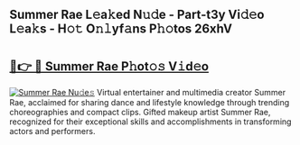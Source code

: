 ## Summer Rae L𝚎a𝚔ed N𝚞𝚍e - Part-t3y Vi𝚍𝚎o L𝚎a𝚔s - H𝚘𝚝 O𝚗𝚕yf𝚊ns P𝚑𝚘tos 26xhV

# <h2><a href="http://kfdca0.oniu.top/?m=Summer+Rae">🔗👉 🔴 Summer Rae P𝚑ot𝚘𝚜 V𝚒d𝚎o</a></h2>

[![Summer Rae Nu𝚍e𝚜](https://i.imgur.com/0qMVB7G.gif)](http://kfdca0.oniu.top/?m=Summer+Rae)
Virtual entertainer and multimedia creator Summer Rae, acclaimed for sharing dance and lifestyle knowledge through trending choreographies and compact clips. Gifted makeup artist Summer Rae, recognized for their exceptional skills and accomplishments in transforming actors and performers.  
